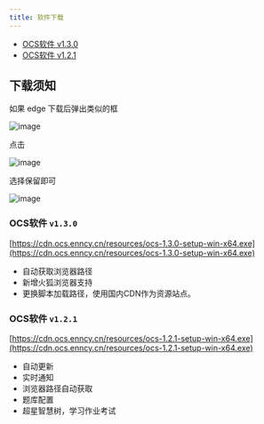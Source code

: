 ```yaml
---
title: 软件下载
---
```

 
- [OCS软件 v1.3.0](#ocs软件-v130)
- [OCS软件 v1.2.1](#ocs软件-v121)

## 下载须知

如果 edge 下载后弹出类似的框

![image](https://user-images.githubusercontent.com/50533276/161432995-215f870c-b8e6-463e-b666-5583e8934ccd.png)

点击 

![image](https://user-images.githubusercontent.com/50533276/161433046-51cd59a8-9b8c-40de-83ee-936ddbde332d.png)

选择保留即可

![image](https://user-images.githubusercontent.com/50533276/161433054-25eb3847-87c5-4908-a012-14c104f4d2fa.png)

### OCS软件 `v1.3.0`

[https://cdn.ocs.enncy.cn/resources/ocs-1.3.0-setup-win-x64.exe](https://cdn.ocs.enncy.cn/resources/ocs-1.3.0-setup-win-x64.exe)

- 自动获取浏览器路径
- 新增火狐浏览器支持
- 更换脚本加载路径，使用国内CDN作为资源站点。


### OCS软件 `v1.2.1`

[https://cdn.ocs.enncy.cn/resources/ocs-1.2.1-setup-win-x64.exe](https://cdn.ocs.enncy.cn/resources/ocs-1.2.1-setup-win-x64.exe)

- 自动更新
- 实时通知
- 浏览器路径自动获取
- 题库配置
- 超星智慧树，学习作业考试